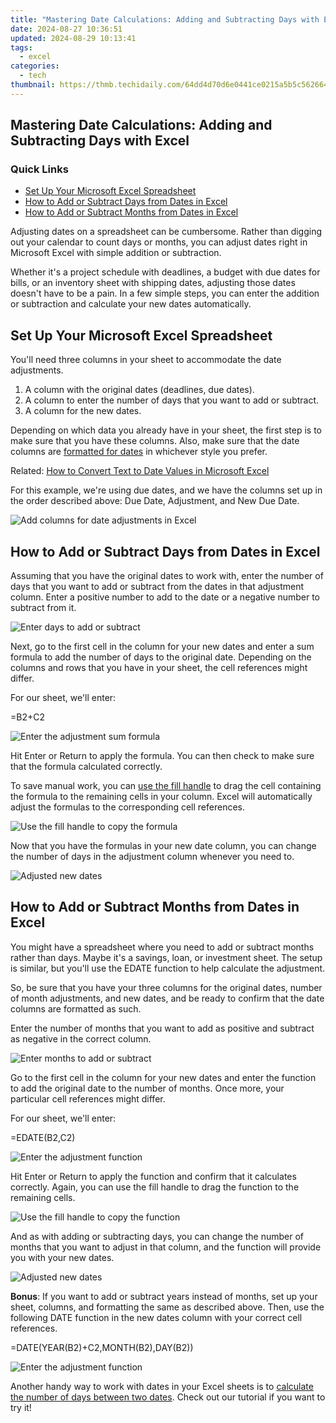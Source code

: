 ```yaml
---
title: "Mastering Date Calculations: Adding and Subtracting Days with Excel"
date: 2024-08-27 10:36:51
updated: 2024-08-29 10:13:41
tags:
  - excel
categories:
  - tech
thumbnail: https://thmb.techidaily.com/64dd4d70d6e0441ce0215a5b5c562664b1c9c88648a5d01b942d93707afe0dac.jpg
---
```


## Mastering Date Calculations: Adding and Subtracting Days with Excel

### Quick Links

* [Set Up Your Microsoft Excel Spreadsheet](https://win-solutions.techidaily.com/get-back-into-action-fix-steps-when-multiversus-fails-to-launch-on-pc/)
* [How to Add or Subtract Days from Dates in Excel](https://tech-revival.techidaily.com/navigate-crypto-trading-successfully-with-these-5-chatgpt-tips/)
* [How to Add or Subtract Months from Dates in Excel](https://screen-sharing-recording.techidaily.com/updated-top-choice-skype-recorder-selections-for-quality-calling-for-2024/)

 Adjusting dates on a spreadsheet can be cumbersome. Rather than digging out your calendar to count days or months, you can adjust dates right in Microsoft Excel with simple addition or subtraction.

 Whether it's a project schedule with deadlines, a budget with due dates for bills, or an inventory sheet with shipping dates, adjusting those dates doesn't have to be a pain. In a few simple steps, you can enter the addition or subtraction and calculate your new dates automatically.

##  Set Up Your Microsoft Excel Spreadsheet

 You'll need three columns in your sheet to accommodate the date adjustments.

1. A column with the original dates (deadlines, due dates).
2. A column to enter the number of days that you want to add or subtract.
3. A column for the new dates.

 Depending on which data you already have in your sheet, the first step is to make sure that you have these columns. Also, make sure that the date columns are [formatted for dates](https://screen-mirror.techidaily.com/how-to-screen-mirroring-samsung-galaxy-xcover-7-drfone-by-drfone-android/) in whichever style you prefer.

Related: [How to Convert Text to Date Values in Microsoft Excel](https://screen-mirror.techidaily.com/how-to-screen-mirroring-samsung-galaxy-xcover-7-drfone-by-drfone-android/) 

 For this example, we're using due dates, and we have the columns set up in the order described above: Due Date, Adjustment, and New Due Date.

![Add columns for date adjustments in Excel](https://static1.howtogeekimages.com/wordpress/wp-content/uploads/2021/05/SetUpSheetDates-Excel.png) 

##  How to Add or Subtract Days from Dates in Excel

 Assuming that you have the original dates to work with, enter the number of days that you want to add or subtract from the dates in that adjustment column. Enter a positive number to add to the date or a negative number to subtract from it.

![Enter days to add or subtract](https://static1.howtogeekimages.com/wordpress/wp-content/uploads/2021/05/AddAdjustmentDays-Excel.png) 

 Next, go to the first cell in the column for your new dates and enter a sum formula to add the number of days to the original date. Depending on the columns and rows that you have in your sheet, the cell references might differ.

 For our sheet, we'll enter:

=B2+C2

![Enter the adjustment sum formula](https://static1.howtogeekimages.com/wordpress/wp-content/uploads/2021/05/EnterAdjustmentDaysFormula-Excel.png) 

 Hit Enter or Return to apply the formula. You can then check to make sure that the formula calculated correctly.

 To save manual work, you can [use the fill handle](https://visual-screen-recording.techidaily.com/new-in-2024-top-5-best-hdmi-21-gaming-monitors-ps5-compatible/) to drag the cell containing the formula to the remaining cells in your column. Excel will automatically adjust the formulas to the corresponding cell references.

![Use the fill handle to copy the formula](https://static1.howtogeekimages.com/wordpress/wp-content/uploads/2021/05/CopyAdjustmentDaysFormula-Excel.png) 

 Now that you have the formulas in your new date column, you can change the number of days in the adjustment column whenever you need to.

![Adjusted new dates](https://static1.howtogeekimages.com/wordpress/wp-content/uploads/2021/05/FinishedAdjustmentDays-Excel.png) 

##  How to Add or Subtract Months from Dates in Excel

 You might have a spreadsheet where you need to add or subtract months rather than days. Maybe it's a savings, loan, or investment sheet. The setup is similar, but you'll use the EDATE function to help calculate the adjustment.

 So, be sure that you have your three columns for the original dates, number of month adjustments, and new dates, and be ready to confirm that the date columns are formatted as such.

 Enter the number of months that you want to add as positive and subtract as negative in the correct column.

![Enter months to add or subtract](https://static1.howtogeekimages.com/wordpress/wp-content/uploads/2021/05/AddAdjustmentMonths-Excel.png) 

 Go to the first cell in the column for your new dates and enter the function to add the original date to the number of months. Once more, your particular cell references might differ.

 For our sheet, we'll enter:

=EDATE(B2,C2)

![Enter the adjustment function](https://static1.howtogeekimages.com/wordpress/wp-content/uploads/2021/05/EnterAdjustmentMonthsFormula-Excel.png) 

 Hit Enter or Return to apply the function and confirm that it calculates correctly. Again, you can use the fill handle to drag the function to the remaining cells.

![Use the fill handle to copy the function](https://static1.howtogeekimages.com/wordpress/wp-content/uploads/2021/05/CopyAdjustmentMonthsFormula-Excel.png) 

 And as with adding or subtracting days, you can change the number of months that you want to adjust in that column, and the function will provide you with your new dates.

![Adjusted new dates](https://static1.howtogeekimages.com/wordpress/wp-content/uploads/2021/05/FinishedAdjustmentMonths-Excel.png) 

**Bonus**: If you want to add or subtract years instead of months, set up your sheet, columns, and formatting the same as described above. Then, use the following DATE function in the new dates column with your correct cell references.

=DATE(YEAR(B2)+C2,MONTH(B2),DAY(B2))

![Enter the adjustment function](https://static1.howtogeekimages.com/wordpress/wp-content/uploads/2021/05/EnterAdjustmentYearsFunction-Excel.png) 

 Another handy way to work with dates in your Excel sheets is to [calculate the number of days between two dates](https://phone-solutions.techidaily.com/best-android-data-recovery-undelete-lost-music-from-nova-y71-by-fonelab-android-recover-music/). Check out our tutorial if you want to try it!

<ins class="adsbygoogle"
     style="display:block"
     data-ad-format="autorelaxed"
     data-ad-client="ca-pub-7571918770474297"
     data-ad-slot="1223367746"></ins>



<ins class="adsbygoogle"
     style="display:block"
     data-ad-client="ca-pub-7571918770474297"
     data-ad-slot="8358498916"
     data-ad-format="auto"
     data-full-width-responsive="true"></ins>
